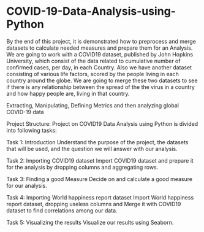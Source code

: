 # COVID-19-Data-Analysis-using-Python

By the end of this project, it is demonstrated how to preprocess and merge datasets to calculate needed measures and prepare them for an Analysis. We are going to work with a COVID19 dataset, published by John Hopkins University, which consist of the data related to cumulative number of confirmed cases, per day, in each Country. Also we have another dataset consisting of various life factors, scored by the people living in each country around the globe. We are going to merge these two datasets to see if there is any relationship between the spread of the the virus in a country and how happy people are, living in that country.


Extracting, Manipulating, Defining Metrics and then analyzing global COVID-19 data

Project Structure: Project on COVID19 Data Analysis using Python is divided into following tasks:

Task 1: Introduction Understand the purpose of the project, the datasets that will be used, and the question we will answer with our analysis.

Task 2: Importing COVID19 dataset Import COVID19 dataset and prepare it for the analysis by dropping columns and aggregating rows.

Task 3: Finding a good Measure Decide on and calculate a good measure for our analysis.

Task 4: Importing World happiness report dataset Import World happiness report dataset, dropping useless columns and Merge it with COVID19 dataset to find correlations among our data.

Task 5: Visualizing the results Visualize our results using Seaborn.

